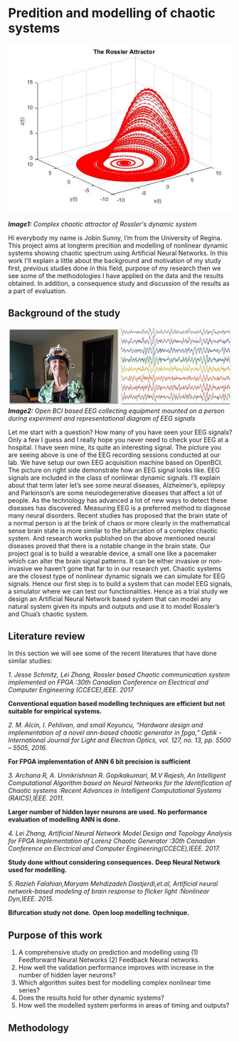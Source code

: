# Predition and modelling of chaotic systems
![](https://raw.githubusercontent.com/jobinregina/Chaos/master/Ross.jpg)

***Image1:*** *Complex chaotic attractor of Rossler's dynamic system*

Hi everybody my name is Jobin Sunny, I’m from the University of Regina. This project aims at longterm precition and modelling of nonlinear dynamic systems showing chaotic spectrum using Artificial Neural Networks. In this work I'll explain a little about the background and motivation of my study first, previous studies done in this field, purpose of my research then we see some of the methodologies I have applied on the data and the results obtained. In addition, a consequence study and discussion of the results as a part of evaluation.

## Background of the study
![EEG](https://raw.githubusercontent.com/jobinregina/Chaos/master/joan.png)
***Image2:*** *Open BCI based EEG collecting equipment mounted on a person during experiment and representational diagram of EEG signals*

Let me start with a question? How many of you have seen your EEG signals? Only a few I guess and I really hope you never need to check your EEG at a hospital. I have seen mine, its quite an interesting signal. The picture you are seeing above is one of the EEG recording sessions conducted at our lab. We have setup our own EEG acquisition machine based on OpenBCI. The picture on right side demonstrate how an EEG signal looks like. EEG signals are included in the class of nonlinear dynamic signals. I’ll explain about that term later let’s see some neural diseases, Alzheimer’s, epilepsy and Parkinson’s are some neurodegenerative diseases that affect a lot of people. As the technology has advanced a lot of new ways to detect these diseases has discovered. Measuring EEG is a preferred method to diagnose many neural disorders. Recent studies has proposed that the brain state of a normal person is at the brink of chaos or more clearly in the mathematical sense brain state is more similar to the bifurcation of a complex chaotic system. And research works published on the above mentioned neural diseases proved that there is a notable change in the brain state. Our project goal is to build a wearable device, a small one like a pacemaker which can alter the brain signal patterns. It can be either invasive or non-invasive we haven’t gone that far to in our research yet. Chaotic systems are the closest type of nonlinear dynamic signals we can simulate for EEG signals. Hence our first step is to build a system that can model EEG signals, a simulator where we can test our functionalities. Hence as a trial study we design an Artificial Neural Network based system that can model any natural system given its inputs and outputs and use it to model Rossler’s and Chua’s chaotic system.

## Literature review
In this section we will see some of the recent literatures that have done similar studies:

_1. Jesse Schmitz, Lei Zhang, Rossler based Chaotic communication system implemented on FPGA :30th Canadian Conference on Electrical and Computer Engineering (CCECE),IEEE. 2017_

**Conventional equation based modelling techniques are efficient but not suitable for empirical systems.**

_2. M. Alcin, I. Pehlivan, and smail Koyuncu, “Hardware design and implementation of a novel ann-based chaotic generator in fpga,” Optik - International Journal for Light and Electron Optics, vol. 127, no. 13, pp. 5500 – 5505, 2016._

**For FPGA implementation of ANN 6 bit precision is sufficient**

_3. Archana R, A. Unnikrishnan R. Gopikakumari, M.V Rajesh, An Intelligent Computational Algorithm based on Neural Networks for the Identification of Chaotic systems :Recent Advances in Intelligent Computational Systems (RAICS),IEEE. 2011._

**Larger number of hidden layer neurons are used.**
**No performance evaluation of modelling ANN is done.**

_4. Lei Zhang, Artificial Neural Network Model Design and Topology Analysis for FPGA Implementation of Lorenz Chaotic Generator :30th Canadian Conference on Electrical and Computer Engineering(CCECE),IEEE. 2017._

**Study done without considering consequences.**
**Deep Neural Network used for modelling.**

_5. Razieh Falahian,Maryam Mehdizadeh Dastjerdi,et.al, Artificial neural network-based modeling of brain response to flicker light :Nonlinear Dyn,IEEE. 2015._ 

**Bifurcation study not done.**
**Open loop modelling technique.**

## Purpose of this work
1. A comprehensive study on prediction and modelling using (1) Feedforward Neural Networks  (2) Feedback Neural networks.
2. How well the validation performance improves with increase in the number of hidden layer neurons?
3. Which algorithm suites best for modelling complex nonlinear time series?
4. Does the results hold for other dynamic systems?
5. How well the modelled system performs in areas of timing and outputs?

## Methodology

